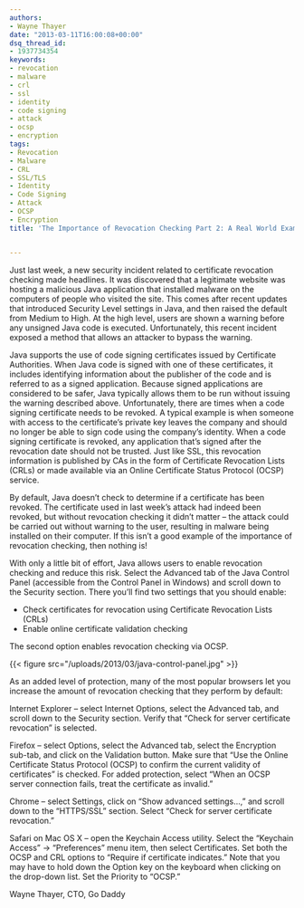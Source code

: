 ```yaml
---
authors:
- Wayne Thayer
date: "2013-03-11T16:00:08+00:00"
dsq_thread_id:
- 1937734354
keywords:
- revocation
- malware
- crl
- ssl
- identity
- code signing
- attack
- ocsp
- encryption
tags:
- Revocation
- Malware
- CRL
- SSL/TLS
- Identity
- Code Signing
- Attack
- OCSP
- Encryption
title: 'The Importance of Revocation Checking Part 2: A Real World Example'


---
```

Just last week, a new security incident related to certificate revocation checking made headlines. It was discovered that a legitimate website was hosting a malicious Java application that installed malware on the computers of people who visited the site. This comes after recent updates that introduced Security Level settings in Java, and then raised the default from Medium to High. At the high level, users are shown a warning before any unsigned Java code is executed. Unfortunately, this recent incident exposed a method that allows an attacker to bypass the warning.

Java supports the use of code signing certificates issued by Certificate Authorities. When Java code is signed with one of these certificates, it includes identifying information about the publisher of the code and is referred to as a signed application. Because signed applications are considered to be safer, Java typically allows them to be run without issuing the warning described above. Unfortunately, there are times when a code signing certificate needs to be revoked. A typical example is when someone with access to the certificate’s private key leaves the company and should no longer be able to sign code using the company’s identity. When a code signing certificate is revoked, any application that’s signed after the revocation date should not be trusted. Just like SSL, this revocation information is published by CAs in the form of Certificate Revocation Lists (CRLs) or made available via an Online Certificate Status Protocol (OCSP) service.

By default, Java doesn’t check to determine if a certificate has been revoked. The certificate used in last week’s attack had indeed been revoked, but without revocation checking it didn’t matter – the attack could be carried out without warning to the user, resulting in malware being installed on their computer. If this isn’t a good example of the importance of revocation checking, then nothing is!

With only a little bit of effort, Java allows users to enable revocation checking and reduce this risk. Select the Advanced tab of the Java Control Panel (accessible from the Control Panel in Windows) and scroll down to the Security section. There you’ll find two settings that you should enable:

  * Check certificates for revocation using Certificate Revocation Lists (CRLs)
  * Enable online certificate validation checking

The second option enables revocation checking via OCSP.

{{< figure src="/uploads/2013/03/java-control-panel.jpg" >}} 

As an added level of protection, many of the most popular browsers let you increase the amount of revocation checking that they perform by default:

Internet Explorer – select Internet Options, select the Advanced tab, and scroll down to the Security section. Verify that “Check for server certificate revocation” is selected.

Firefox – select Options, select the Advanced tab, select the Encryption sub-tab, and click on the Validation button. Make sure that “Use the Online Certificate Status Protocol (OCSP) to confirm the current validity of certificates” is checked. For added protection, select “When an OCSP server connection fails, treat the certificate as invalid.”

Chrome – select Settings, click on “Show advanced settings…,” and scroll down to the “HTTPS/SSL” section. Select “Check for server certificate revocation.”

Safari on Mac OS X – open the Keychain Access utility. Select the “Keychain Access” -> “Preferences” menu item, then select Certificates. Set both the OCSP and CRL options to “Require if certificate indicates.” Note that you may have to hold down the Option key on the keyboard when clicking on the drop-down list. Set the Priority to “OCSP.”

Wayne Thayer, CTO, Go Daddy